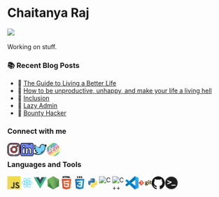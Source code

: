 # Chaitanya Raj

<!--
**Chaitanya-Raj/Chaitanya-Raj** is a ✨ _special_ ✨ repository because its `README.md` (this file) appears on your GitHub profile.

Here are some ideas to get you started:
-->

[<img src="https://komarev.com/ghpvc/?username=Chaitanya-Raj&label=Profile+Views&color=2e8b57&style=flat" />](https://github.com/Chaitanya-Raj)

<!--
<img src="https://media.giphy.com/media/o0vwzuFwCGAFO/giphy.gif" align="right"  width="30%"/>

This is the place where I make and break stuff.

- 🔭 I’m working on some personal projects.

- 🌱 I’m currently working with `NuxtJS` and `Parse Server`.

- 👯 I’m open to collaborations.

- 💼 _I'm actively seeking internship and job opportunities._
-->

Working on stuff.

<!--
- ⚡ Fun fact: 
-->

### :books: Recent Blog Posts
<!-- BLOGPOSTS:START -->
 - 🌮 [The Guide to Living a Better Life](https://chaitanyaraj.hashnode.dev/better-life)
 - 🚀 [How to be unproductive, unhappy, and make your life a living hell](https://chaitanyaraj.hashnode.dev/unproductive)
 - 💫 [Inclusion](https://chaitanyaraj.hashnode.dev/inclusion)
 - 💯 [Lazy Admin](https://chaitanyaraj.hashnode.dev/lazy-admin)
 - 🌮 [Bounty Hacker](https://chaitanyaraj.hashnode.dev/bounty-hacker)<!-- BLOGPOSTS:END -->



### Connect with me

[<img align="left" height="30" src="https://raw.githubusercontent.com/chaitanya-raj/chaitanya-raj/master/icons/instagram.png?raw=true">](https://www.instagram.com/_chaitanya.raj/)
[<img align="left" height="30" src="https://raw.githubusercontent.com/chaitanya-raj/chaitanya-raj/master/icons/linkedin.png?raw=true">](https://www.linkedin.com/in/chaitanya-raj-4b3285187/)
[<img align="left" height="30" src="https://raw.githubusercontent.com/chaitanya-raj/chaitanya-raj/master/icons/twitter.png?raw=true">](https://www.twitter.com/0xClef/)
[<img align="left" height="30" src="https://raw.githubusercontent.com/chaitanya-raj/chaitanya-raj/master/icons/devto.png?raw=true">](https://dev.to/chaitanyaraj)

<br />

### Languages and Tools

<img align="left" alt="JavaScript" width="30px" src="https://raw.githubusercontent.com/github/explore/80688e429a7d4ef2fca1e82350fe8e3517d3494d/topics/javascript/javascript.png" />
<img align="left" alt="React" width="30px" src="https://raw.githubusercontent.com/github/explore/80688e429a7d4ef2fca1e82350fe8e3517d3494d/topics/react/react.png" />
<img align="left" alt="Vue" width="30px" src="https://raw.githubusercontent.com/github/explore/80688e429a7d4ef2fca1e82350fe8e3517d3494d/topics/vue/vue.png" />
<img align="left" alt="Node.js" width="30px" src="https://raw.githubusercontent.com/github/explore/80688e429a7d4ef2fca1e82350fe8e3517d3494d/topics/nodejs/nodejs.png" />
<img align="left" alt="HTML5" width="30px" src="https://raw.githubusercontent.com/github/explore/80688e429a7d4ef2fca1e82350fe8e3517d3494d/topics/html/html.png" />
<img align="left" alt="CSS3" width="30px" src="https://raw.githubusercontent.com/github/explore/80688e429a7d4ef2fca1e82350fe8e3517d3494d/topics/css/css.png" />
<!--<img align="left" alt="Sass" width="26px" src="https://raw.githubusercontent.com/github/explore/80688e429a7d4ef2fca1e82350fe8e3517d3494d/topics/sass/sass.png" />-->
<img align="left" alt="python" width="30px" src="https://raw.githubusercontent.com/github/explore/80688e429a7d4ef2fca1e82350fe8e3517d3494d/topics/python/python.png" />
<!--<img align="left" alt="GraphQL" width="26px" src="https://raw.githubusercontent.com/github/explore/80688e429a7d4ef2fca1e82350fe8e3517d3494d/topics/graphql/graphql.png" />
<img align="left" alt="SQL" width="26px" src="https://raw.githubusercontent.com/github/explore/80688e429a7d4ef2fca1e82350fe8e3517d3494d/topics/sql/sql.png" />
<img align="left" alt="MongoDB" width="26px" src="https://raw.githubusercontent.com/github/explore/80688e429a7d4ef2fca1e82350fe8e3517d3494d/topics/mongodb/mongodb.png" />
<img align="left" alt="Java" width="26px" src="https://raw.githubusercontent.com/github/explore/80688e429a7d4ef2fca1e82350fe8e3517d3494d/topics/java/java.png" />-->
<img align="left" alt="C" width="30px" src="https://devicons.github.io/devicon/devicon.git/icons/c/c-original.svg" />
<img align="left" alt="C++" width="30px" src="https://devicons.github.io/devicon/devicon.git/icons/cplusplus/cplusplus-original.svg" />
<img align="left" alt="Visual Studio Code" width="30px" src="https://raw.githubusercontent.com/github/explore/80688e429a7d4ef2fca1e82350fe8e3517d3494d/topics/visual-studio-code/visual-studio-code.png" />
<img align="left" alt="Git" width="30px" src="https://raw.githubusercontent.com/github/explore/80688e429a7d4ef2fca1e82350fe8e3517d3494d/topics/git/git.png" />
<img align="left" alt="GitHub" width="30px" src="https://raw.githubusercontent.com/github/explore/78df643247d429f6cc873026c0622819ad797942/topics/github/github.png" />
<img align="left" alt="Terminal" width="30px" src="https://raw.githubusercontent.com/github/explore/80688e429a7d4ef2fca1e82350fe8e3517d3494d/topics/terminal/terminal.png" />

<br />

<!--
### Stats

[![Chaitanya's github stats](https://github-readme-stats.vercel.app/api?username=chaitanya-raj&count_private=true&show_icons=true&hide=stars&theme=dark)](https://github.com/anuraghazra/github-readme-stats)
<!-- [![Top Langs](https://github-readme-stats.vercel.app/api/top-langs/?username=chaitanya-raj&layout=compact&theme=dark)](https://github.com/anuraghazra/github-readme-stats)
 -->
